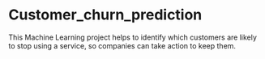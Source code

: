 # Customer_churn_prediction
This Machine Learning project helps to identify which customers are likely to stop using a service, so companies can take action to keep them.
